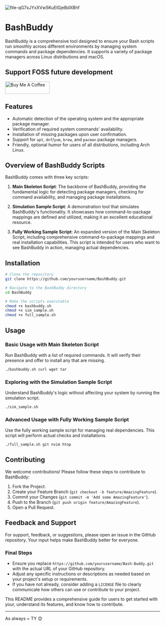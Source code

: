 ![file-qG7xJYxXVw5KuElGjeBdXBhf](https://github.com/shadowdevnotreal/Bash-buddy/assets/43219706/a2dfbc79-ceb4-498a-9d1e-703072e169d5)


# BashBuddy

BashBuddy is a comprehensive tool designed to ensure your Bash scripts run smoothly across different environments by managing system commands and package dependencies. It supports a variety of package managers across Linux distributions and macOS.

## Support FOSS future development

<a href="https://www.buymeacoffee.com/notarealdev" target="_blank"><img src="https://cdn.buymeacoffee.com/buttons/v2/default-blue.png" alt="Buy Me A Coffee" style="height: 40px !important;width: 145px !important;" ></a>


## Features

- Automatic detection of the operating system and the appropriate package manager.
- Verification of required system commands' availability.
- Installation of missing packages upon user confirmation.
- Support for `apt`, `dnf`/`yum`, `brew`, and `pacman` package managers.
- Friendly, optional humor for users of all distributions, including Arch Linux.

## Overview of BashBuddy Scripts

BashBuddy comes with three key scripts:

1. **Main Skeleton Script**: The backbone of BashBuddy, providing the fundamental logic for detecting package managers, checking for command availability, and managing package installations.

2. **Simulation Sample Script**: A demonstration tool that simulates BashBuddy's functionality. It showcases how command-to-package mappings are defined and utilized, making it an excellent educational resource.

3. **Fully Working Sample Script**: An expanded version of the Main Skeleton Script, including comprehensive command-to-package mappings and real installation capabilities. This script is intended for users who want to see BashBuddy in action, managing actual dependencies.

## Installation

```bash
# Clone the repository
git clone https://github.com/yourusername/BashBuddy.git

# Navigate to the BashBuddy directory
cd BashBuddy

# Make the scripts executable
chmod +x bashbuddy.sh
chmod +x sim_sample.sh
chmod +x full_sample.sh
```

## Usage

### Basic Usage with Main Skeleton Script

Run BashBuddy with a list of required commands. It will verify their presence and offer to install any that are missing.

```bash
./bashbuddy.sh curl wget tar
```

### Exploring with the Simulation Sample Script

Understand BashBuddy's logic without affecting your system by running the simulation script.

```bash
./sim_sample.sh
```

### Advanced Usage with Fully Working Sample Script

Use the fully working sample script for managing real dependencies. This script will perform actual checks and installations.

```bash
./full_sample.sh git nvim htop
```

## Contributing

We welcome contributions! Please follow these steps to contribute to BashBuddy:

1. Fork the Project.
2. Create your Feature Branch (`git checkout -b feature/AmazingFeature`).
3. Commit your Changes (`git commit -m 'Add some AmazingFeature'`).
4. Push to the Branch (`git push origin feature/AmazingFeature`).
5. Open a Pull Request.

## Feedback and Support

For support, feedback, or suggestions, please open an issue in the GitHub repository. Your input helps make BashBuddy better for everyone.

### Final Steps

- Ensure you replace `https://github.com/yourusername/Bash-Buddy.git` with the actual URL of your GitHub repository.
- Adjust any specific instructions or descriptions as needed based on your project's setup or requirements.
- If you have not already, consider adding a `LICENSE` file to clearly communicate how others can use or contribute to your project.

This README provides a comprehensive guide for users to get started with your, understand its features, and know how to contribute.

---

As always = TY 😊 
